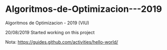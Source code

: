 # Algoritmos-de-Optimizacion---2019
Algoritmos de Optimizacion - 2019 (VIU)

20/08/2019 Started working on this project

Nota: https://guides.github.com/activities/hello-world/
